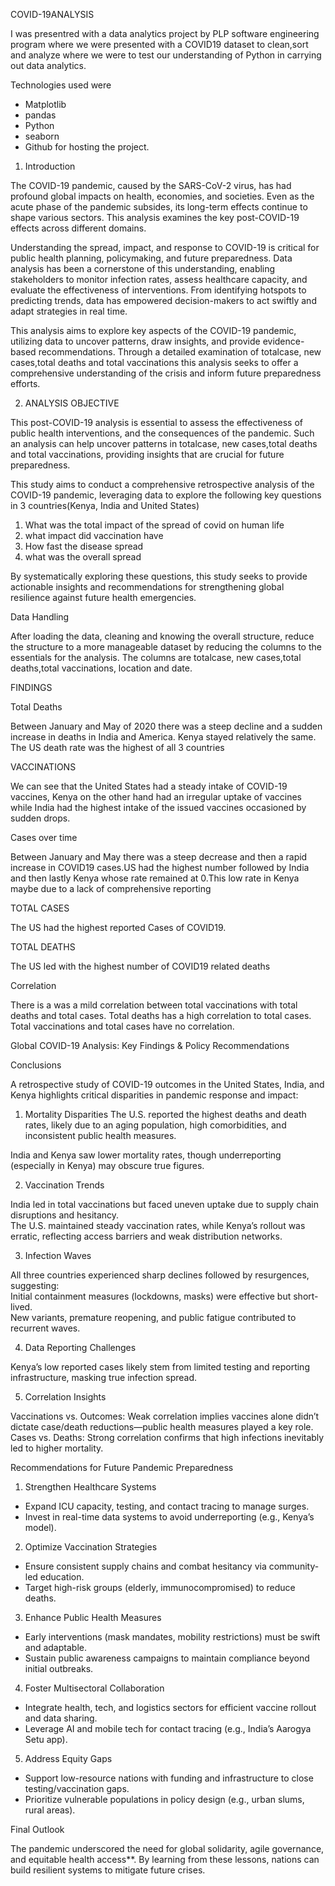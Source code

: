  COVID-19ANALYSIS

I was presentred with a data analytics project by PLP software engineering program where we were presented with a COVID19 dataset to clean,sort and analyze where we were to test our understanding of Python in carrying out data analytics.

Technologies used were 
- Matplotlib
- pandas
- Python 
- seaborn
- Github for hosting the project.

1. Introduction

The COVID-19 pandemic, caused by the SARS-CoV-2 virus, has had profound global impacts on health, economies, and societies. Even as the acute phase of the pandemic subsides, its long-term effects continue to shape various sectors. This analysis examines the key post-COVID-19 effects across different domains.

Understanding the spread, impact, and response to COVID-19 is critical for public health planning, policymaking, and future preparedness. Data analysis has been a cornerstone of this understanding, enabling stakeholders to monitor infection rates, assess healthcare capacity, and evaluate the effectiveness of interventions. From identifying hotspots to predicting trends, data has empowered decision-makers to act swiftly and adapt strategies in real time.

This analysis aims to explore key aspects of the COVID-19 pandemic, utilizing data to uncover patterns, draw insights, and provide evidence-based recommendations. Through a detailed examination of totalcase, new cases,total deaths and total vaccinations this analysis seeks to offer a comprehensive understanding of the crisis and inform future preparedness efforts.


2. ANALYSIS OBJECTIVE

This  post-COVID-19 analysis is essential to assess the effectiveness of public health interventions, and the consequences of the pandemic. Such an analysis can help uncover patterns in totalcase, new cases,total deaths and total vaccinations, providing insights that are crucial for future preparedness.

This study aims to conduct a comprehensive retrospective analysis of the COVID-19 pandemic, leveraging data to explore the following key questions in 3 countries(Kenya, India and United States)

1. What was the total impact of the spread of covid on human life
2. what impact did vaccination have
3. How fast the disease spread
4. what was the overall spread

By systematically exploring these questions, this study seeks to provide actionable insights and recommendations for strengthening global resilience against future health emergencies.

Data Handling

After loading the data, cleaning and knowing the overall structure, reduce the structure to a more manageable dataset by reducing the columns to the essentials for the analysis. The columns are totalcase, new cases,total deaths,total vaccinations, location and date.

FINDINGS

Total Deaths

Between January and May of 2020 there was a steep decline and a sudden increase in deaths in India and America. Kenya stayed relatively the same. The US death rate was the highest of all 3 countries

VACCINATIONS

We can see that the United States had a steady intake of COVID-19 vaccines, Kenya on the other hand had an irregular uptake of vaccines while India had the highest intake of the issued vaccines occasioned by sudden drops.

Cases over time 

Between January and May there was a steep decrease and then a rapid increase in COVID19 cases.US had  the highest number followed by India and then lastly Kenya whose rate remained at 0.This low rate in Kenya maybe due to a lack of comprehensive reporting 

TOTAL CASES

The US had the highest reported Cases of COVID19.

TOTAL DEATHS 

The US led with the highest number of  COVID19 related deaths 

Correlation

There is a was a mild correlation between total vaccinations with total deaths and total cases. Total deaths has a high correlation to total cases. Total vaccinations and total cases have no correlation.



Global COVID-19 Analysis: Key Findings & Policy Recommendations 

Conclusions

A retrospective study of COVID-19 outcomes in the United States, India, and Kenya highlights critical disparities in pandemic response and impact:  

1. Mortality Disparities
The U.S. reported the highest deaths and death rates, likely due to an aging population, high comorbidities, and inconsistent public health measures.  

 India and Kenya saw lower mortality rates, though underreporting (especially in Kenya) may obscure true figures.  

2. Vaccination Trends  

India led in total vaccinations but faced uneven uptake due to supply chain disruptions and hesitancy.  
The U.S. maintained steady vaccination rates, while Kenya’s rollout was erratic, reflecting access barriers and weak distribution networks.  

3. Infection Waves

All three countries experienced sharp declines followed by resurgences, suggesting:  
Initial containment measures (lockdowns, masks) were effective but short-lived.  
 New variants, premature reopening, and public fatigue contributed to recurrent waves.  

4. Data Reporting Challenges

Kenya’s low reported cases likely stem from limited testing and reporting infrastructure, masking true infection spread.  

5. Correlation Insights

Vaccinations vs. Outcomes: Weak correlation implies vaccines alone didn’t dictate case/death reductions—public health measures played a key role.  
Cases vs. Deaths: Strong correlation confirms that high infections inevitably led to higher mortality.  



Recommendations for Future Pandemic Preparedness  

1. Strengthen Healthcare Systems

- Expand ICU capacity, testing, and contact tracing to manage surges.  
- Invest in real-time data systems to avoid underreporting (e.g., Kenya’s model).  

2. Optimize Vaccination Strategies

 - Ensure consistent supply chains and combat hesitancy via community-led education.  
 - Target high-risk groups (elderly, immunocompromised) to reduce deaths.  

 3. Enhance Public Health Measures

- Early interventions (mask mandates, mobility restrictions) must be swift and adaptable.  
- Sustain public awareness campaigns to maintain compliance beyond initial outbreaks.  

4. Foster Multisectoral Collaboration
- Integrate health, tech, and logistics sectors for efficient vaccine rollout and data sharing.  
- Leverage AI and mobile tech for contact tracing (e.g., India’s Aarogya Setu app).  

5. Address Equity Gaps  
- Support low-resource nations with funding and infrastructure to close testing/vaccination gaps.  
- Prioritize vulnerable populations in policy design (e.g., urban slums, rural areas).  

 

Final Outlook

The pandemic underscored the need for global solidarity, agile governance, and equitable health access**. By learning from these lessons, nations can build resilient systems to mitigate future crises.  

